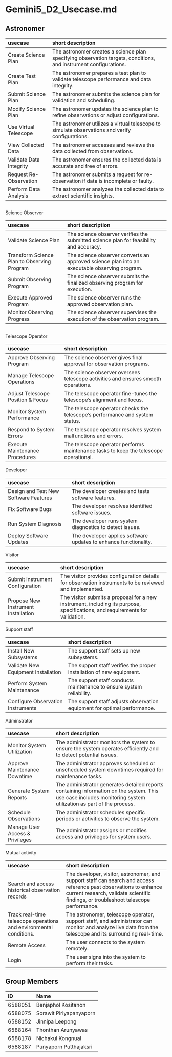 # Gemini5\_D2\_Usecase.md

## Astronomer

| usecase | short description |
| :---- | :---- |
| Create Science Plan | The astronomer creates a science plan specifying observation targets, conditions, and instrument configurations. |
| Create Test Plan | The astronomer prepares a test plan to validate telescope performance and data integrity. |
| Submit Science Plan | The astronomer submits the science plan for validation and scheduling. |
| Modify Science Plan | The astronomer updates the science plan to refine observations or adjust configurations. |
| Use Virtual Telescope | The astronomer utilizes a virtual telescope to simulate observations and verify configurations. |
| View Collected Data | The astronomer accesses and reviews the data collected from observations. |
| Validate Data Integrity | The astronomer ensures the collected data is accurate and free of errors.  |
| Request Re-Observation | The astronomer submits a request for re-observation if data is incomplete or faulty. |
| Perform Data Analysis | The astronomer analyzes the collected data to extract scientific insights. |

## 

Science Observer

| usecase | short description |
| :---- | :---- |
| Validate Science Plan | The science observer verifies the submitted science plan for feasibility and accuracy. |
| Transform Science Plan to Observing Program | The science observer converts an approved science plan into an executable observing program. |
| Submit Observing Program | The science observer submits the finalized observing program for execution. |
| Execute Approved Program | The science observer runs the approved observation plan. |
| Monitor Observing Progress | The science observer supervises the execution of the observation program. |

## 

Telescope Operator

| usecase | short description |
| :---- | :---- |
| Approve Observing Program | The science observer gives final approval for observation programs. |
| Manage Telescope Operations | The science observer oversees telescope activities and ensures smooth operations. |
| Adjust Telescope Position & Focus | The telescope operator fine-tunes the telescope’s alignment and focus. |
| Monitor System Performance | The telescope operator checks the telescope’s performance and system status. |
| Respond to System Errors | The telescope operator resolves system malfunctions and errors. |
| Execute Maintenance Procedures | The telescope operator performs maintenance tasks to keep the telescope operational. |

Developer

| usecase | short description |
| :---- | :---- |
| Design and Test New Software Features | The developer creates and tests software features. |
| Fix Software Bugs | The developer resolves identified software issues. |
| Run System Diagnosis | The developer runs system diagnostics to detect issues. |
| Deploy Software Updates | The developer applies software updates to enhance functionality. |

Visitor

| usecase | short description |
| :---- | :---- |
| Submit Instrument Configuration | The visitor provides configuration details for observation instruments to be reviewed and implemented. |
| Propose New Instrument Installation | The visitor submits a proposal for a new instrument, including its purpose, specifications, and requirements for validation. |

Support staff

| usecase | short description |
| :---- | :---- |
| Install New Subsystems | The support staff sets up new subsystems. |
| Validate New Equipment Installation | The support staff verifies the proper installation of new equipment. |
| Perform System Maintenance | The support staff conducts maintenance to ensure system reliability. |
| Configure Observation Instruments | The support staff adjusts observation equipment for optimal performance. |

Adminstrator

| usecase | short description |
| :---- | :---- |
| Monitor System Utilization | The administrator monitors the system to ensure the system operates efficiently and to detect potential issues. |
| Approve Maintenance Downtime | The administrator approves scheduled or unscheduled system downtimes required for maintenance tasks. |
| Generate System Reports | The administrator generates detailed reports containing information on the system. This use case includes monitoring system utilization as part of the process. |
| Schedule Observations | The administrator schedules specific periods or activities to observe the system. |
| Manage User Access ﻿& Privileges | The administrator assigns or modifies access and privileges for system users. |

Mutual activity

| usecase | short description |
| :---- | :---- |
| Search and access historical observation records | The developer, visitor, astronomer, and support staff can search and access reference past observations to enhance current research, validate scientific findings, or troubleshoot telescope performance. |
| Track real-time telescope operations and environmental conditions. | The astronomer, telescope operator, support staff, and administrator can monitor and analyze live data from the telescope and its surrounding real-time. |
| Remote Access | The user connects to the system remotely. |
| Login | The user signs into the system to perform their tasks. |

## Group Members

| ID | Name |
| :---- | :---- |
| 6588051 | Benjaphol Kositanon |
| 6588075 | Sorawit Piriyapanyaporn |
| 6588152 | Jinnipa Leepong |
| 6588164 | Thonthan Arunyawas |
| 6588178 | Nichakul Kongnual |
| 6588187 | Punyaporn Putthajaksri |

